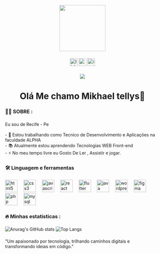 
<div align="center">
  <img height="150" src="https://camo.githubusercontent.com/62da68eb62b1e5f175f7d1f0191dd89a653d7908feb22d37d4a0ab07365d6791/68747470733a2f2f6d656469612e67697068792e636f6d2f6d656469612f4d3967624264396e6244724f5475314d71782f67697068792e676966"  />
</div>

###

<div align="center">
  <img src="https://img.shields.io/static/v1?message=LinkedIn&logo=linkedin&label=&color=0077B5&logoColor=white&labelColor=&style=for-the-badge" height="25" alt="linkedin logo"  />
  <img src="https://img.shields.io/badge/website-000000?style=for-the-badge&logo=About.me&logoColor=white" height="25" alt="portifolio logo"  />
  <img src="https://img.shields.io/badge/Instagram-E4405F?style=for-the-badge&logo=instagram&logoColor=white" height="25" alt="insta logo"  />
</div>

###

<div align="center">
  <img src="https://visitor-badge.laobi.icu/badge?page_id=mikhaelts.mikhaelts&"  />
</div>

###

<h1 align="center">Olá Me chamo Mikhael tellys👋</h1>

###

<h3 align="left">👩‍💻  SOBRE :</h3>

###

<p align="left">Eu sou de  Recife - Pe<br><br>- 🔭 Estou trabalhando como Tecnico de Desenvolvimento e Aplicações na faculdade ALPHA<br>- 📚 Atualmente estou aprendendo Tecnologias WEB Front-end<br>- ⚡ No meu tempo livre eu Gosto De Ler , Assistir e jogar.</p>

###

<h3 align="left">🛠 Linguagem e ferramentas</h3>

###

<div align="left">
  <img src="https://cdn.jsdelivr.net/gh/devicons/devicon/icons/html5/html5-original.svg" height="40" alt="html5 logo"  />
  <img width="12" />
  <img src="https://cdn.jsdelivr.net/gh/devicons/devicon/icons/css3/css3-original.svg" height="40" alt="css3 logo"  />
  <img width="12" />
  <img src="https://cdn.jsdelivr.net/gh/devicons/devicon/icons/javascript/javascript-original.svg" height="40" alt="javascript logo"  />
  <img width="12" />
  <img src="https://cdn.jsdelivr.net/gh/devicons/devicon/icons/react/react-original.svg" height="40" alt="react logo"  />
  <img width="12" />
  <img src="https://cdn.jsdelivr.net/gh/devicons/devicon/icons/flutter/flutter-original.svg" height="40" alt="flutter logo"  />
  <img width="12" />
  <img src="https://cdn.jsdelivr.net/gh/devicons/devicon/icons/java/java-original.svg" height="40" alt="java logo"  />
  <img width="12" />
  <img src="https://cdn.simpleicons.org/wordpress/21759B" height="40" alt="wordpress logo"  />
  <img width="12" />
  <img src="https://cdn.jsdelivr.net/gh/devicons/devicon/icons/figma/figma-original.svg" height="40" alt="figma logo"  />
  <img width="12" />
  <img src="https://cdn.jsdelivr.net/gh/devicons/devicon/icons/php/php-original.svg" height="40" alt="php logo"  />
  <img width="12" />
  <img src="https://cdn.jsdelivr.net/gh/devicons/devicon/icons/mysql/mysql-original.svg" height="40" alt="mysql logo"  />
</div>

###

<h3 align="left">🔥   Minhas estatisticas :</h3>

###
 ![Anurag's GitHub stats](https://github-readme-stats.vercel.app/api?username=mikhaelts&show_icons=true&theme=dracula)
 ![Top Langs](https://github-readme-stats.vercel.app/api/top-langs/?username=MIKHAELTS&layout=compact)


###

"Um apaixonado por tecnologia, trilhando caminhos digitais e transformando ideias em código."





###


